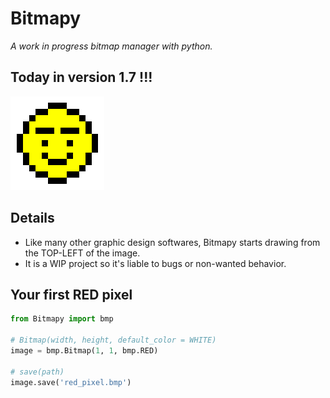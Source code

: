 # Bitmapy
*A work in progress bitmap manager with python.*

## Today in version 1.7 !!!

![Bitmap logo.](./logo.bmp)

## Details
- Like many other graphic design softwares, Bitmapy starts drawing from the
TOP-LEFT of the image.
- It is a WIP project so it's liable to bugs or non-wanted behavior.

## Your first RED pixel
```python
from Bitmapy import bmp

# Bitmap(width, height, default_color = WHITE)
image = bmp.Bitmap(1, 1, bmp.RED)

# save(path)
image.save('red_pixel.bmp')
```